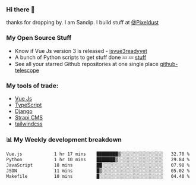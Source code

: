 ### Hi there 👋

thanks for dropping by.
I am Sandip. I build stuff at [@Pixeldust](github.com/pixeldust-in/)

###  **My Open Source Stuff**

 - Know if Vue Js version 3 is released -  [isvue3readyyet](https://github.com/sandiprb/isvue3readyyet)
 - A bunch of Python scripts to get stuff done 💤 💤 [stuff](https://github.com/sandiprb/stuff)
 - See all your starred Github repositories at one single place [github-telescope](https://github.com/sandiprb/github-telescope)



###  **My tools of trade:**
 - [Vue Js](https://github.com/vuejs/vue/)
 - [TypeScript](https://github.com/microsoft/TypeScript)
 - [Django](github.com/django/django)
 - [Strapi CMS](github.com/strapi/strapi)
 - [tailwindcss](https://github.com/tailwindlabs/tailwindcss)


###  📊 **My Weekly development breakdown**
<!--START_SECTION:waka-->

```txt
Vue.js            1 hr 17 mins    ████████▒░░░░░░░░░░░░░░░░   32.70 %
Python            1 hr 10 mins    ███████▒░░░░░░░░░░░░░░░░░   29.84 %
JavaScript        18 mins         ██░░░░░░░░░░░░░░░░░░░░░░░   07.98 %
JSON              11 mins         █▒░░░░░░░░░░░░░░░░░░░░░░░   05.02 %
Makefile          10 mins         █░░░░░░░░░░░░░░░░░░░░░░░░   04.40 %
```

<!--END_SECTION:waka-->

